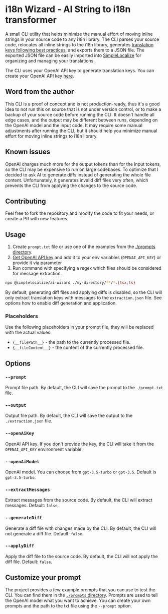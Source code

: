 # i18n Wizard - AI String to i18n transformer 

A small CLI utility that helps minimize the manual effort of moving inline strings in your source code to any i18n library. 
The CLI parses your source code, relocates all inline strings to the i18n library, 
generates [translation keys following best practices](https://simplelocalize.io/blog/posts/best-practices-for-translation-keys/), and exports them to a JSON file. 
The exported JSON file can be easily imported into [SimpleLocalize](https://simplelocalize.io) for organizing and managing your translations.

The CLI uses your OpenAI API key to generate translation keys. You can create your OpenAI API key [here](https://platform.openai.com/account/api-keys).

## Word from the author

This CLI is a proof of concept and is not production-ready, thus it's a good idea to not run this on source that is not under version control,
or to make a backup of your source code before running the CLI.
It doesn't handle all edge cases, and the output may be different between runs, depending on the OpenAI model and the input code.
It may require some manual adjustments after running the CLI, but it should help you minimize manual effort for moving inline strings to i18n library.

## Known issues

OpenAI charges much more for the output tokens than for the input tokens, so the CLI may be expensive to run on large codebases.
To optimize that I decided to ask AI to generate diffs instead of generating the whole file content. 
Unfortunately, it generates invalid diff files very often, which prevents the CLI from applying the changes to the source code.

## Contributing

Feel free to fork the repository and modify the code to fit your needs, or create a PR with new features.

## Usage

1. Create `prompt.txt` file or use one of the examples from the [./prompts directory](./prompts).
2. [Get OpenAI API key](https://platform.openai.com/account/api-keys) and add it to your env variables (`OPENAI_API_KEY`) or provide it via parameter
3. Run command with specifying a regex which files should be considered for message extraction.

```bash
npx @simplelocalize/ai-wizard ./my-directory/**/*.{tsx,ts}
```

By default, generating diff files and applying diffs is disabled, so the CLI will only extract translation keys with messages to the `extraction.json` file. See options how to enable diff generation and application.


### Placeholders

Use the following placeholders in your prompt file, they will be replaced with the actual values:

- `{__filePath__}` - the path to the currently processed file.
- `{__fileContent__}` - the content of the currently processed file.

## Options

### `--prompt`

Prompt file path. By default, the CLI will save the prompt to the `./prompt.txt` file.

### `--output`

Output file path. By default, the CLI will save the output to the `./extraction.json` file.

### `--openAiKey`

OpenAI API key. If you don't provide the key, the CLI will take it from the `OPENAI_API_KEY` environment variable.

### `--openAiModel`

OpenAI model. You can choose from `gpt-3.5-turbo` or `gpt-3.5`. Default is `gpt-3.5-turbo`.

### `--extractMessages`

Extract messages from the source code. By default, the CLI will extract messages. Default: `false`.

### `--generateDiff`

Generate a diff file with changes made by the CLI. By default, the CLI will not generate a diff file. Default: `false`.

### `--applyDiff`

Apply the diff file to the source code. By default, the CLI will not apply the diff file. Default: `false`.

## Customize your prompt

The project provides a few example prompts that you can use to test the CLI. You can find them in the [`./prompts` directory](./prompts).
Prompts are used to tell the OpenAI model what you want to achieve. You can create your own prompts and the path to the txt file using the `--prompt` option.
